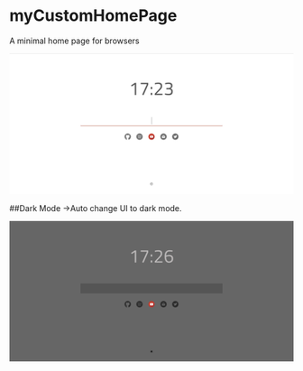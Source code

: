 # myCustomHomePage
A minimal home page for browsers

![adipoli](https://raw.githubusercontent.com/mssreerag/myCustomHomePage/master/readme_images/light_mode.png)


##Dark Mode
->Auto change UI to dark mode.

![adipoli](https://raw.githubusercontent.com/mssreerag/myCustomHomePage/master/readme_images/dark_mode.png)

